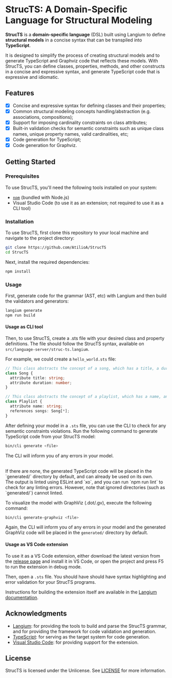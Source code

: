 # StrucTS: A Domain-Specific Language for Structural Modeling

**StrucTS** is a **domain-specific language** (DSL) built using Langium to define **structural models** in a concise syntax that can be transpiled into **TypeScript**.

It is designed to simplify the process of creating structural models and to generate TypeScript and Graphviz code that reflects these models.
With StrucTS, you can define classes, properties, methods, and other constructs in a concise and expressive syntax, and generate TypeScript code that is expressive and idiomatic.

## Features

- [x] Concise and expressive syntax for defining classes and their properties;
- [x] Common structural modeling concepts handling/abstraction (e.g. associations, compositions);
- [x] Support for imposing cardinality constraints on class attributes;
- [x] Built-in validation checks for semantic constraints such as unique class names, unique property names, valid cardinalities, etc;
- [x] Code generation for TypeScript;
- [x] Code generation for Graphviz.

## Getting Started

### Prerequisites

To use StrucTS, you'll need the following tools installed on your system:

- [`npm`](https://www.npmjs.com/get-npm) (bundled with Node.js)
- Visual Studio Code (to use it as an extension; not required to use it as a CLI tool)

### Installation

To use StrucTS, first clone this repository to your local machine and navigate to the project directory:

```bash
git clone https://github.com/AtilioA/StrucTS
cd StrucTS
```

Next, install the required dependencies:

```bash
npm install
```

### Usage

First, generate code for the grammar (AST, etc) with Langium and then build the validators and generators:

```bash
langium generate
npm run build
```

#### Usage as CLI tool

Then, to use StrucTS, create a .sts file with your desired class and property definitions. The file should follow the StrucTS syntax, available on `src/language-server/struc-ts.langium`.

For example, we could create a `hello_world.sts` file:

```ts
// This class abstracts the concept of a song, which has a title, a duration, and a reference to the artist who composed it.
class Song {
  attribute title: string;
  attribute duration: number;
}

// This class abstracts the concept of a playlist, which has a name, and a list of songs. A Playlist can have many songs.
class Playlist {
  attribute name: string;
  references songs: Song[*];
}
```

After defining your model in a `.sts` file, you can use the CLI to check for any semantic constraints violations. Run the following command to generate TypeScript code from your StrucTS model:

```bash
bin/cli generate <file>
```

The CLI will inform you of any errors in your model.

<br/>
If there are none, the generated TypeScript code will be placed in the `generated/` directory by default, and can already be used on its own.
<br/>
The output is linted using ESLint and `xo`, and you can run `npm run lint` to check for any linting errors. However, note that ignored directories (such as `generated/`) cannot linted.

To visualize the model with GraphViz (.dot/.gv), execute the following command:

```bash
bin/cli generate-graphviz <file>
```

Again, the CLI will inform you of any errors in your model and the generated GraphViz code will be placed in the `generated/` directory by default.

#### Usage as VS Code extension

To use it as a VS Code extension, either download the latest version from the [release page](https://github.com/AtilioA/StrucTS/releases) and install it in VS Code, or open the project and press F5 to run the extension in debug mode.

Then, open a `.sts` file. You should have should have syntax highlighting and error validation for your StrucTS programs.

Instructions for building the extension itself are available in the [Langium documentation](https://langium.org/tutorials/building_an_extension/).

## Acknowledgments

- [Langium](https://github.com/langium/langium): for providing the tools to build and parse the StrucTS grammar, and for providing the framework for code validation and generation.
- [TypeScript](https://github.com/microsoft/TypeScript): for serving as the target system for code generation.
- [Visual Studio Code](https://github.com/microsoft/vscode): for providing support for the extension.

## License

StrucTS is licensed under the Unlicense. See [LICENSE](LICENSE) for more information.
